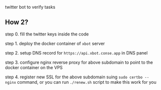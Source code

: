 

twitter bot to verify tasks

## How 2?

step 0. fill the twitter keys inside the code

step 1. deploy the docker container of `xbot` server

step 2. setup DNS record for `https://api.xbot.conse.app` in DNS panel

step 3. configure nginx reverse proxy for above subdomain to point to the docker container on the VPS

step 4. register new SSL for the above subdomain suing ```sudo certbo --nginx``` command, or you can run `./renew.sh` script to make this work for you